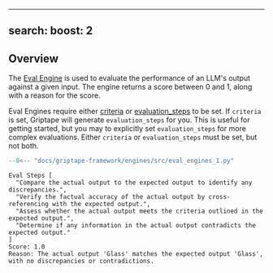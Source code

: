 ______________________________________________________________________

## search: boost: 2

## Overview

The [Eval Engine](../../reference/griptape/engines/eval/index.md) is used to evaluate the performance of an LLM's output against a given input. The engine returns a score between 0 and 1, along with a reason for the score.

Eval Engines require either [criteria](../../reference/griptape/engines/eval/eval_engine.md#griptape.engines.eval.eval_engine.EvalEngine.criteria) or [evaluation_steps](../../reference/griptape/engines/eval/eval_engine.md#griptape.engines.eval.eval_engine.EvalEngine.evaluation_steps) to be set.
If `criteria` is set, Griptape will generate `evaluation_steps` for you. This is useful for getting started, but you may to explicitly set `evaluation_steps` for more complex evaluations.
Either `criteria` or `evaluation_steps` must be set, but not both.

```python
--8<-- "docs/griptape-framework/engines/src/eval_engines_1.py"
```

```
Eval Steps [
  "Compare the actual output to the expected output to identify any discrepancies.",
  "Verify the factual accuracy of the actual output by cross-referencing with the expected output.",
  "Assess whether the actual output meets the criteria outlined in the expected output.",
  "Determine if any information in the actual output contradicts the expected output."
]
Score: 1.0
Reason: The actual output 'Glass' matches the expected output 'Glass', with no discrepancies or contradictions.
```
